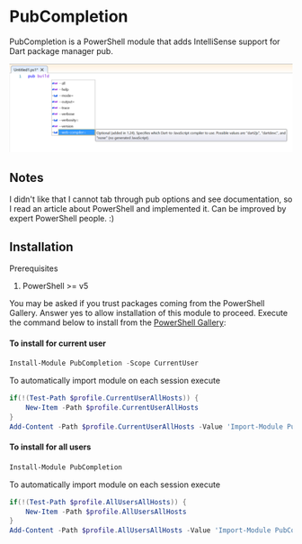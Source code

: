 
# PubCompletion
PubCompletion is a PowerShell module that adds IntelliSense support for Dart package manager pub.

![Screenshot](/Screenshots/pub.PNG?raw=true)

## Notes
I didn't like that I cannot tab through pub options and see documentation, so I read an article about PowerShell and implemented it. Can be improved by expert PowerShell people. :)

## Installation
Prerequisites
1. PowerShell >= v5

You may be asked if you trust packages coming from the PowerShell Gallery. Answer yes to allow installation of this module to proceed.
Execute the command below to install from the [PowerShell Gallery](https://www.powershellgallery.com/):

#### To install for current user
```powershell
Install-Module PubCompletion -Scope CurrentUser
```
To automatically import module on each session execute
```powershell
if(!(Test-Path $profile.CurrentUserAllHosts)) {
    New-Item -Path $profile.CurrentUserAllHosts
}
Add-Content -Path $profile.CurrentUserAllHosts -Value 'Import-Module PubCompletion' -Encoding UTF8
```

#### To install for all users
```powershell
Install-Module PubCompletion
```
To automatically import module on each session execute
```powershell
if(!(Test-Path $profile.AllUsersAllHosts)) {
    New-Item -Path $profile.AllUsersAllHosts
}
Add-Content -Path $profile.AllUsersAllHosts -Value 'Import-Module PubCompletion' -Encoding UTF8
```
